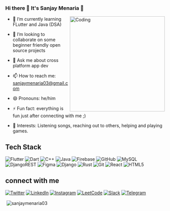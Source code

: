 
### Hi there 👋 It's Sanjay Menaria 🙌
<img align="right" alt="Coding" width="300" src="https://imgs.search.brave.com/oexYQjEivsMd9O9aaym1_ISXiQ4HsUboNK7umcc-OPY/rs:fit:800:800:1/g:ce/aHR0cHM6Ly9tZWRp/YTEuZ2lwaHkuY29t/L21lZGlhL2VmbWNq/RnJEbTRSUTRqOU41/aS9zb3VyY2UuZ2lm.gif">


<!--
- 🔭 I’m currently working on ...
-->







- 🌱 I’m currently learning FLutter and Java (DSA)


- 👯 I’m looking to collaborate on some beginner friendly open source projects
<!--
- 🤔 I’m looking for help with ...
-->


- 💬 Ask me about cross platform app dev


- 📫 How to reach me: sanjaymenaria03@gmail.com


- 😄 Pronouns: he/him


- ⚡ Fun fact: everything is fun just after connecting with me ;)


- 💞️ Interests: Listening songs, reaching out to others, helping and playing games. 


## Tech Stack
![Flutter](https://img.shields.io/badge/Flutter-%2302569B.svg?style=for-the-badge&logo=Flutter&logoColor=white)
![Dart](https://img.shields.io/badge/dart-%230175C2.svg?style=for-the-badge&logo=dart&logoColor=white)
![C++](https://img.shields.io/badge/c++-%2300599C.svg?style=for-the-badge&logo=c%2B%2B&logoColor=white)
![Java](https://img.shields.io/badge/java-%23ED8B00.svg?style=for-the-badge&logo=java&logoColor=white)
![Firebase](https://img.shields.io/badge/Firebase-039BE5?style=for-the-badge&logo=Firebase&logoColor=white)
![GitHub](https://img.shields.io/badge/github-%23121011.svg?style=for-the-badge&logo=github&logoColor=white)
![MySQL](https://img.shields.io/badge/mysql-%2300f.svg?style=for-the-badge&logo=mysql&logoColor=white)
![DjangoREST](https://img.shields.io/badge/DJANGO-REST-ff1709?style=for-the-badge&logo=django&logoColor=white&color=ff1709&labelColor=gray)
![Figma](https://img.shields.io/badge/figma-%23F24E1E.svg?style=for-the-badge&logo=figma&logoColor=white)
![Django](https://img.shields.io/badge/django-%23092E20.svg?style=for-the-badge&logo=django&logoColor=white)
![Rust](https://img.shields.io/badge/rust-%23000000.svg?style=for-the-badge&logo=rust&logoColor=white)
![Git](https://img.shields.io/badge/git-%23F05033.svg?style=for-the-badge&logo=git&logoColor=white)
![React](https://img.shields.io/badge/react-%2320232a.svg?style=for-the-badge&logo=react&logoColor=%2361DAFB)
![HTML5](https://img.shields.io/badge/html5-%23E34F26.svg?style=for-the-badge&logo=html5&logoColor=white)


## connect with me 
[![Twitter](https://img.shields.io/badge/Twitter-1DA1F2?style=for-the-badge&logo=twitter&logoColor=white)](https://twitter.com/SanjayM67502055)
[![LinkedIn](https://img.shields.io/badge/linkedin-%230077B5.svg?style=for-the-badge&logo=linkedin&logoColor=white)](https://www.linkedin.com/in/sanjay-menaria-121b9a200/)
[![Instagram](https://img.shields.io/badge/Instagram-%23E4405F.svg?style=for-the-badge&logo=Instagram&logoColor=white)](https://www.instagram.com/sanjaymenaria03/)
[![LeetCode](https://img.shields.io/badge/LeetCode-000000?style=for-the-badge&logo=LeetCode&logoColor=#d16c06)](https://leetcode.com/mightysanjay/)
[![Slack](https://img.shields.io/badge/Slack-4A154B?style=for-the-badge&logo=slack&logoColor=white)](https://app.slack.com/client/T03BJ0W1R1U/C03BT0PFB36/rimeto_profile/U03C38UABEV)
[![Telegram](https://img.shields.io/badge/Telegram-2CA5E0?style=for-the-badge&logo=telegram&logoColor=white)](https://t.me/sanjaymenaria03)



<p>&nbsp;<img align="center" src="https://github-readme-stats.vercel.app/api?username=sanjaymenaria03&show_icons=true&locale=en" alt="sanjaymenaria03" /></p>



